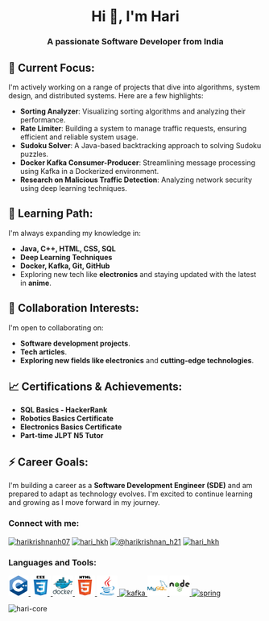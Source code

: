<h1 align="center">Hi 👋, I'm Hari</h1>
<h3 align="center">A passionate Software Developer from India</h3>
      
## 🔭 Current Focus:
I'm actively working on a range of projects that dive into algorithms, system design, and distributed systems. Here are a few highlights:
- **Sorting Analyzer**: Visualizing sorting algorithms and analyzing their performance.
- **Rate Limiter**: Building a system to manage traffic requests, ensuring efficient and reliable system usage.
- **Sudoku Solver**: A Java-based backtracking approach to solving Sudoku puzzles.
- **Docker Kafka Consumer-Producer**: Streamlining message processing using Kafka in a Dockerized environment.
- **Research on Malicious Traffic Detection**: Analyzing network security using deep learning techniques.

## 🌱 Learning Path:
I'm always expanding my knowledge in:
- **Java, C++, HTML, CSS, SQL**
- **Deep Learning Techniques**
- **Docker, Kafka, Git, GitHub**
- Exploring new tech like **electronics** and staying updated with the latest in **anime**.

## 👯 Collaboration Interests:
I'm open to collaborating on:
- **Software development projects**.
- **Tech articles**.
- **Exploring new fields like electronics** and **cutting-edge technologies**.

## 📈 Certifications & Achievements:
- **SQL Basics - HackerRank**
- **Robotics Basics Certificate**
- **Electronics Basics Certificate**
- **Part-time JLPT N5 Tutor**

## ⚡ Career Goals:
I'm building a career as a **Software Development Engineer (SDE)** and am prepared to adapt as technology evolves. I'm excited to continue learning and growing as I move forward in my journey.

<h3 align="left">Connect with me:</h3>
<p align="left">
<a href="https://linkedin.com/in/harikrishnanh07" target="blank"><img align="center" src="https://raw.githubusercontent.com/rahuldkjain/github-profile-readme-generator/master/src/images/icons/Social/linked-in-alt.svg" alt="harikrishnanh07" height="30" width="40" /></a>
<a href="https://www.codechef.com/users/hari_hkh" target="blank"><img align="center" src="https://cdn.jsdelivr.net/npm/simple-icons@3.1.0/icons/codechef.svg" alt="hari_hkh" height="30" width="40" /></a>
<a href="https://www.hackerrank.com/@harikrishnan_h21" target="blank"><img align="center" src="https://raw.githubusercontent.com/rahuldkjain/github-profile-readme-generator/master/src/images/icons/Social/hackerrank.svg" alt="@harikrishnan_h21" height="30" width="40" /></a>
<a href="https://www.leetcode.com/hari_hkh" target="blank"><img align="center" src="https://raw.githubusercontent.com/rahuldkjain/github-profile-readme-generator/master/src/images/icons/Social/leet-code.svg" alt="hari_hkh" height="30" width="40" /></a>
</p>

<h3 align="left">Languages and Tools:</h3>
<p align="left"> 
<a href="https://www.w3schools.com/cpp/" target="_blank" rel="noreferrer"> <img src="https://raw.githubusercontent.com/devicons/devicon/master/icons/cplusplus/cplusplus-original.svg" alt="cplusplus" width="40" height="40"/> </a> 
<a href="https://www.w3schools.com/css/" target="_blank" rel="noreferrer"> <img src="https://raw.githubusercontent.com/devicons/devicon/master/icons/css3/css3-original-wordmark.svg" alt="css3" width="40" height="40"/> </a> 
<a href="https://www.docker.com/" target="_blank" rel="noreferrer"> <img src="https://raw.githubusercontent.com/devicons/devicon/master/icons/docker/docker-original-wordmark.svg" alt="docker" width="40" height="40"/> </a> 
<a href="https://www.w3.org/html/" target="_blank" rel="noreferrer"> <img src="https://raw.githubusercontent.com/devicons/devicon/master/icons/html5/html5-original-wordmark.svg" alt="html5" width="40" height="40"/> </a> 
<a href="https://www.java.com" target="_blank" rel="noreferrer"> <img src="https://raw.githubusercontent.com/devicons/devicon/master/icons/java/java-original.svg" alt="java" width="40" height="40"/> </a> 
<a href="https://kafka.apache.org/" target="_blank" rel="noreferrer"> <img src="https://www.vectorlogo.zone/logos/apache_kafka/apache_kafka-icon.svg" alt="kafka" width="40" height="40"/> </a> 
<a href="https://www.mysql.com/" target="_blank" rel="noreferrer"> <img src="https://raw.githubusercontent.com/devicons/devicon/master/icons/mysql/mysql-original-wordmark.svg" alt="mysql" width="40" height="40"/> </a> 
<a href="https://nodejs.org" target="_blank" rel="noreferrer"> <img src="https://raw.githubusercontent.com/devicons/devicon/master/icons/nodejs/nodejs-original-wordmark.svg" alt="nodejs" width="40" height="40"/> </a> 
<a href="https://spring.io/" target="_blank" rel="noreferrer"> <img src="https://www.vectorlogo.zone/logos/springio/springio-icon.svg" alt="spring" width="40" height="40"/> </a> 
</p>

<p><img align="left" src="https://github-readme-stats.vercel.app/api/top-langs?username=hari-core&show_icons=true&locale=en&layout=compact" alt="hari-core" /></p>




